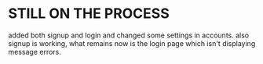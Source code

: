 # STILL ON THE PROCESS

added both signup and login and changed some settings in accounts.
also signup is working, what remains now is the login page which isn't displaying message errors.